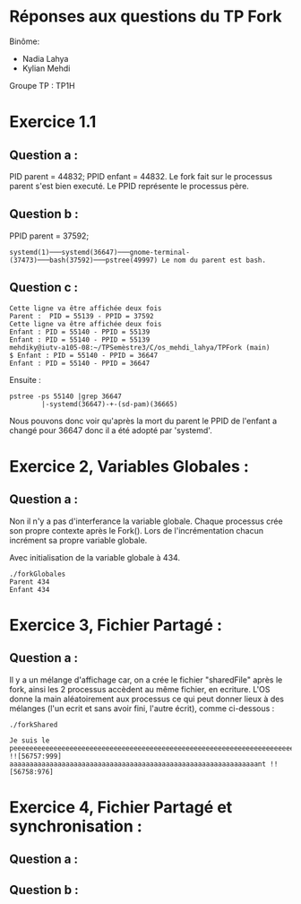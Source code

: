 # Réponses aux questions du TP Fork

Binôme:

- Nadia Lahya
- Kylian Mehdi

Groupe TP : TP1H

# Exercice 1.1

## Question a :

PID parent = 44832; PPID enfant = 44832. Le fork fait sur le processus parent s'est bien executé. Le PPID représente le processus père.

## Question b :

PPID parent = 37592;

    systemd(1)───systemd(36647)───gnome-terminal-(37473)───bash(37592)───pstree(49997) Le nom du parent est bash.

## Question c :

    Cette ligne va être affichée deux fois
    Parent :  PID = 55139 - PPID = 37592
    Cette ligne va être affichée deux fois
    Enfant : PID = 55140 - PPID = 55139
    Enfant : PID = 55140 - PPID = 55139
    mehdiky@iutv-a105-08:~/TPSemèstre3/C/os_mehdi_lahya/TPFork (main)
    $ Enfant : PID = 55140 - PPID = 36647
    Enfant : PID = 55140 - PPID = 36647

Ensuite :

    pstree -ps 55140 |grep 36647
            |-systemd(36647)-+-(sd-pam)(36665)

Nous pouvons donc voir qu'après la mort du parent le PPID de l'enfant a changé pour 36647 donc il a été adopté par 'systemd'.

# Exercice 2, Variables Globales :

## Question a :

Non il n'y a pas d'interferance la variable globale. Chaque processus crée son propre contexte après le Fork(). Lors de l'incrémentation chacun incrément sa propre variable globale.

Avec initialisation de la variable globale à 434.

    ./forkGlobales
    Parent 434
    Enfant 434

# Exercice 3, Fichier Partagé :

## Question a :

Il y a un mélange d'affichage car, on a crée le fichier "sharedFile" après le fork, ainsi les 2 processus accèdent au même fichier, en ecriture.
L'OS donne la main aléatoirement aux processus ce qui peut donner lieux à des mélanges (l'un ecrit et sans avoir fini, l'autre écrit), comme ci-dessous :

    ./forkShared

    Je suis le peeeeeeeeeeeeeeeeeeeeeeeeeeeeeeeeeeeeeeeeeeeeeeeeeeeeeeeeeeeeeeeeeeeeeeeeeeeeeeeeeeeeeeeeeeeeeeere !![56757:999]
    aaaaaaaaaaaaaaaaaaaaaaaaaaaaaaaaaaaaaaaaaaaaaaaaaaaaaaaaaaaaaant !![56758:976]

# Exercice 4, Fichier Partagé et synchronisation :

## Question a :

## Question b :
